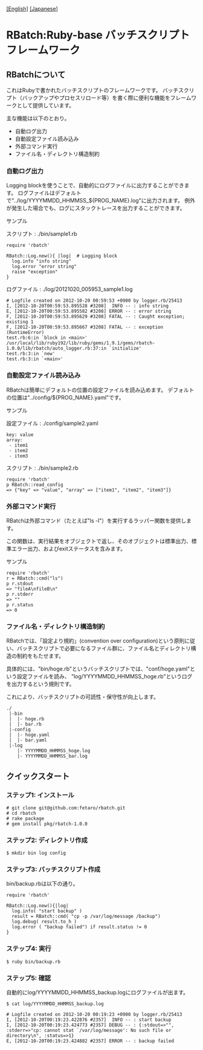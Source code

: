 [[English]](README.md "english") [[Japanese]](README.ja.md "japanese")

RBatch:Ruby-base バッチスクリプトフレームワーク
=============

RBatchについて
--------------
これはRubyで書かれたバッチスクリプトのフレームワークです。
バッチスクリプト（バックアップやプロセスリロード等）を書く際に便利な機能をフレームワークとして提供しています。

主な機能は以下のとおり。 

* 自動ログ出力
* 自動設定ファイル読み込み
* 外部コマンド実行 
* ファイル名・ディレクトリ構造制約

### 自動ログ出力
Logging blockを使うことで、自動的にログファイルに出力することができます。
ログファイルはデフォルトで"../log/YYYYMMDD_HHMMSS_${PROG_NAME}.log"に出力されます。
例外が発生した場合でも、ログにスタックトレースを出力することができます。

サンプル

スクリプト : ./bin/sample1.rb
```
require 'rbatch'

RBatch::Log.new(){ |log|  # Logging block
  log.info "info string"
  log.error "error string"
  raise "exception"
}
```

ログファイル : ./log/20121020_005953_sample1.log
```
# Logfile created on 2012-10-20 00:59:53 +0900 by logger.rb/25413
I, [2012-10-20T00:59:53.895528 #3208]  INFO -- : info string
E, [2012-10-20T00:59:53.895582 #3208] ERROR -- : error string
F, [2012-10-20T00:59:53.895629 #3208] FATAL -- : Caught exception; existing 1
F, [2012-10-20T00:59:53.895667 #3208] FATAL -- : exception (RuntimeError)
test.rb:6:in `block in <main>'
/usr/local/lib/ruby192/lib/ruby/gems/1.9.1/gems/rbatch-1.0.0/lib/rbatch/auto_logger.rb:37:in `initialize'
test.rb:3:in `new'
test.rb:3:in `<main>'
```

### 自動設定ファイル読み込み

RBatchは簡単にデフォルトの位置の設定ファイルを読み込めます。
デフォルトの位置は"../config/${PROG_NAME}.yaml"です。

サンプル

設定ファイル : ./config/sample2.yaml
```
key: value
array:
 - item1
 - item2
 - item3
```

スクリプト : ./bin/sample2.rb
```
require 'rbatch'
p RBatch::read_config
=> {"key" => "value", "array" => ["item1", "item2", "item3"]}
```

### 外部コマンド実行 
RBatchは外部コマンド（たとえば"ls -l"）を実行するラッパー関数を提供します。

この関数は、実行結果をオブジェクトで返し、そのオブジェクトは標準出力、標準エラー出力、およびexitステータスを含みます。

サンプル
```
require 'rbatch'
r = RBatch::cmd("ls")
p r.stdout
=> "fileA\nfileB\n"
p r.stderr
=> ""
p r.status
=> 0
```

### ファイル名・ディレクトリ構造制約

RBatchでは、「設定より規約」(convention over configuration)という原則に従い、バッチスクリプトで必要になるファイル群に、ファイル名とディレクトリ構造の制約をもたせます。

具体的には、"bin/hoge.rb"というバッチスクリプトでは、"conf/hoge.yaml"という設定ファイルを読み、
"log/YYYYMMDD_HHMMSS_hoge.rb"というログを出力するという規則です。

これにより、バッチスクリプトの可読性・保守性が向上します。

```
./
 |-bin
 |  |- hoge.rb
 |  |- bar.rb
 |-config
 |  |- hoge.yaml
 |  |- bar.yaml
 |-log
    |- YYYYMMDD_HHMMSS_hoge.log
    |- YYYYMMDD_HHMMSS_bar.log
```


クイックスタート
--------------
### ステップ1: インストール

```
# git clone git@github.com:fetaro/rbatch.git
# cd rbatch
# rake package
# gem install pkg/rbatch-1.0.0
```

### ステップ2: ディレクトリ作成

```
$ mkdir bin log config
```

### ステップ3: バッチスクリプト作成 

bin/backup.rbは以下の通り。
```
require 'rbatch'

RBatch::Log.new(){|log|
  log.info( "start backup" )
  result = RBatch::cmd( "cp -p /var/log/message /backup")
  log.debug( result.to_h )
  log.error ( "backup failed") if result.status != 0
}
```

### ステップ4: 実行

```
$ ruby bin/backup.rb
```

### ステップ5: 確認

自動的にlog/YYYYMMDD_HHMMSS_backup.logにログファイルが出ます。 

```
$ cat log/YYYYMMDD_HHMMSS_backup.log

# Logfile created on 2012-10-20 00:19:23 +0900 by logger.rb/25413
I, [2012-10-20T00:19:23.422876 #2357]  INFO -- : start backup
I, [2012-10-20T00:19:23.424773 #2357] DEBUG -- : {:stdout=>"", :stderr=>"cp: cannot stat `/var/log/message': No such file or directory\n", :status=>1}
E, [2012-10-20T00:19:23.424882 #2357] ERROR -- : backup failed
```